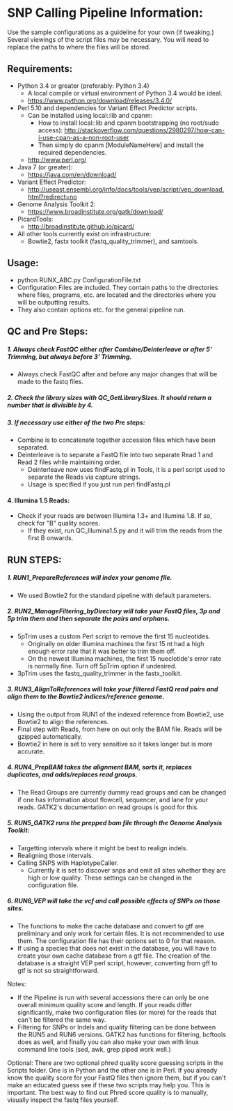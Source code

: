 # SNP Calling Pipeline Information:
Use the sample configurations as a guideline for your own (if tweaking.) Several viewings of the script files may be necessary.
You will need to replace the paths to where the files will be stored.

## Requirements:
   - Python 3.4 or greater (preferably: Python 3.4)
     * A local compile or virtual environment of Python 3.4 would be ideal.
     * https://www.python.org/download/releases/3.4.0/
   - Perl 5.10 and dependencies for Variant Effect Predictor scripts.
     * Can be installed using local::lib and cpanm:
       - How to install local::lib and cpanm bootstrapping (no root/sudo access): http://stackoverflow.com/questions/2980297/how-can-i-use-cpan-as-a-non-root-user
       - Then simply do cpanm [ModuleNameHere] and install the required dependencies.
     * http://www.perl.org/
   - Java 7 (or greater):
     * https://java.com/en/download/
   - Variant Effect Predictor:
     * http://useast.ensembl.org/info/docs/tools/vep/script/vep_download.html?redirect=no
   - Genome Analysis Toolkit 2:
     * https://www.broadinstitute.org/gatk/download/
   - PicardTools:
     * http://broadinstitute.github.io/picard/
   - All other tools currently exist on infrastructure:
     * Bowtie2, fastx toolkit (fastq_quality_trimmer), and samtools.

## Usage:
   - python RUNX_ABC.py ConfigurationFile.txt
   - Configuration Files are included. They contain paths to the directories where files, programs, etc. are located and the directories where you will be outputting results.
   - They also contain options etc. for the general pipeline run.
   

## QC and Pre Steps:
##### 1. Always check FastQC either after Combine/Deinterleave or after 5' Trimming, but always before 3' Trimming.
   - Always check FastQC after and before any major changes that will be made to the fastq files.
   
##### 2. Check the library sizes with QC_GetLibrarySizes. It should return a number that is divisible by 4.

##### 3. If necessary use either of the two Pre steps:
   - Combine is to concatenate together accession files which have been separated.
   - Deinterleave is to separate a FastQ file into two separate Read 1 and Read 2 files while maintaining order.
     * Deinterleave now uses findFastq.pl in Tools, it is a perl script used to separate the Reads via capture strings.
     * Usage is specified if you just run perl findFastq.pl

#### 4. Illumina 1.5 Reads:
   - Check if your reads are between Illumina 1.3+ and Illumina 1.8. If so, check for "B" quality scores.
     * If they exist, run QC_Illumina1.5.py and it will trim the reads from the first B onwards.
     
## RUN STEPS:
##### 1. RUN1_PrepareReferences will index your genome file.
   - We used Bowtie2 for the standard pipeline with default parameters.
   
##### 2. RUN2_ManageFiltering_byDirectory will take your FastQ files, 3p and 5p trim them and then separate the pairs and orphans.
   - 5pTrim uses a custom Perl script to remove the first 15 nucleotides.
     * Originally on older Illumina machines the first 15 nt had a high enough error rate that it was better to trim them off.
     * On the newest Illumina machines, the first 15 nueclotide's error rate is normally fine. Turn off 5pTrim option if undesired.
   - 3pTrim uses the fastq_quality_trimmer in the fastx_toolkit.
   
##### 3. RUN3_AlignToReferences will take your filtered FastQ read pairs and align them to the Bowtie2 indices/reference genome.
   - Using the output from RUN1 of the indexed reference from Bowtie2, use Bowtie2 to align the references.
   - Final step with Reads, from here on out only the BAM file. Reads will be gzipped automatically.
   - Bowtie2 in here is set to very sensitive so it takes longer but is more accurate.
   
##### 4. RUN4_PrepBAM takes the alignment BAM, sorts it, replaces duplicates, and adds/replaces read groups.
   - The Read Groups are currently dummy read groups and can be changed if one has information about flowcell, sequencer, and lane for your reads. GATK2's documentation on read groups is good for this.
   
##### 5. RUN5_GATK2 runs the prepped bam file through the Genome Analysis Toolkit:
   - Targetting intervals where it might be best to realign indels.
   - Realigning those intervals.
   - Calling SNPS with HaplotypeCaller.
     * Currently it is set to discover snps and emit all sites whether they are high or low quality. These settings can be changed in the configuration file.
     
##### 6. RUN6_VEP will take the vcf and call possible effects of SNPs on those sites.
   - The functions to make the cache database and convert to gtf are preliminary and only work for certain files. It is not recommended to use them. The configuration file has their options set to 0 for that reason.
   - If using a species that does not exist in the database, you will have to create your own cache database from a gtf file. The creation of the database is a straight VEP perl script, however, converting from gff to gtf is not so straightforward.


Notes:
   - If the Pipeline is run with several accessions there can only be one overall minimum quality score and length. If your reads differ significantly, make two configuration files (or more) for the reads that can't be filtered the same way.
   - Filtering for SNPs or Indels and quality filtering can be done between the RUN5 and RUN6 versions. GATK2 has functions for filtering, bcftools does as well, and finally you can also make your own with linux command line tools (sed, awk, grep piped work well.)

Optional:
There are two optional phred quality score guessing scripts in the Scripts folder. One is in Python and the other one is in Perl. If you already know the quality score for your FastQ files then ignore them, but if you can't make an educated guess see if these two scripts may help you. This is important. The best way to find out Phred score quality is to manually, visually inspect the fastq files yourself.
